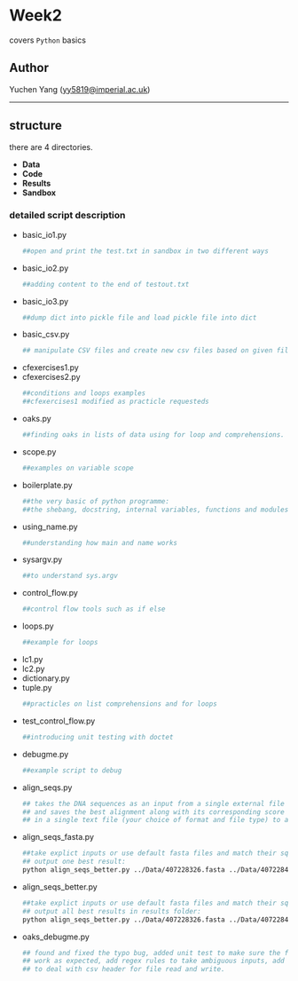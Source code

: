 # Week2
covers `Python` basics

## Author
Yuchen Yang (yy5819@imperial.ac.uk)

***

## structure
there are 4 directories.
- **Data**
- **Code** 
- **Results** 
- **Sandbox** 

### detailed script description
- basic_io1.py
    ```python
    ##open and print the test.txt in sandbox in two different ways
    ```
- basic_io2.py
    ```python
    ##adding content to the end of testout.txt 
    ```
- basic_io3.py
    ```python
    ##dump dict into pickle file and load pickle file into dict 
    ```
- basic_csv.py
    ```python
    ## manipulate CSV files and create new csv files based on given files
    ```
- cfexercises1.py
- cfexercises2.py  
    ```python
    ##conditions and loops examples
    ##cfexercises1 modified as practicle requesteds
    ```
- oaks.py
    ```python
    ##finding oaks in lists of data using for loop and comprehensions.
    ```
- scope.py
    ```python
    ##examples on variable scope
    ```
- boilerplate.py
    ```python
    ##the very basic of python programme:
    ##the shebang, docstring, internal variables, functions and modules...
    ```
- using_name.py
    ```python
    ##understanding how main and name works
    ```
- sysargv.py
    ```python
    ##to understand sys.argv
    ```
- control_flow.py
    ```python
    ##control flow tools such as if else
    ```
- loops.py
    ```python
    ##example for loops
    ```
- lc1.py
- lc2.py
- dictionary.py
- tuple.py
    ```python
    ##practicles on list comprehensions and for loops
    ```
- test_control_flow.py
    ```python
    ##introducing unit testing with doctet
    ```
- debugme.py
    ```python
    ##example script to debug
    ``` 
- align_seqs.py
    ```python
    ## takes the DNA sequences as an input from a single external file 
    ## and saves the best alignment along with its corresponding score 
    ## in a single text file (your choice of format and file type) to an appropriate location. 
    ```
- align_seqs_fasta.py
    ```bash
    ##take explict inputs or use default fasta files and match their squences, 
    ## output one best result:
    python align_seqs_better.py ../Data/407228326.fasta ../Data/407228412.fasta
    ```
- align_seqs_better.py
    ```bash
    ##take explict inputs or use default fasta files and match their squences, 
    ## output all best results in results folder:
    python align_seqs_better.py ../Data/407228326.fasta ../Data/407228412.fasta
    ```
 - oaks_debugme.py
    ```python
    ## found and fixed the typo bug, added unit test to make sure the function
    ## work as expected, add regex rules to take ambiguous inputs, add codes 
    ## to deal with csv header for file read and write. 
    ```
